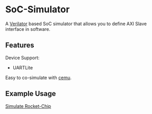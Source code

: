 # SoC-Simulator

A [Verilator](https://www.veripool.org/verilator/) based SoC simulator that allows you to define AXI Slave interface in software.

## Features

Device Support:

- UARTLite

Easy to co-simulate with [cemu](https://github.com/cyyself/cemu).

## Example Usage

[Simulate Rocket-Chip](doc/rocket.md)